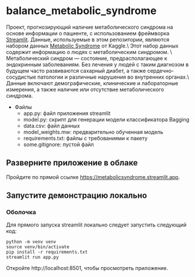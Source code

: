 # balance_metabolic_syndrome
Проект, прогнозирующий наличие метаболического синдрома на основе информации о пациенте, с использованием фреймворка [Streamlit](https://streamlit.io).
Данные, используемые в этом репозитории, являются набором данных [Metabolic Syndrome](https://www.kaggle.com/datasets/antimoni/metabolic-syndrome) от Kaggle.\ Этот набор данных содержит информацию о людях с метаболическим синдромом. \ Метаболический синдром — состояние, предрасполагающее к эндокринным заболеваниям. Без лечения у людей с таким диагнозом в будущем часто развиваются сахарный диабет, а также сердечно-сосудистые патологии и различные нарушения во внутренних органах.\ Данные включают демографические, клинические и лабораторные измерения, а также наличие или отсутствие метаболического синдрома.

* Файлы
   * app.py: файл приложения streamlit
   * model.py: скрипт для генерации модели классификатора Bagging
   * data.csv: файл данных 
   * model_weights.mw: предварительно обученная модель
   * requirements.txt: файлы с требованиями к пакету
   * some.gitignore: пустой файл

## Разверните приложение в облаке

Пройдите по прямой ссылке https://metabolicsyndrome.streamlit.app.

## Запустите демонстрацию локально

### Оболочка
Для прямого запуска streamlit локально следует запустить следующий код:
```
python -m venv venv
source venv/bin/activate
pip install -r requirements.txt
streamlit run app.py
```
Откройте http://localhost:8501, чтобы просмотреть приложение.



